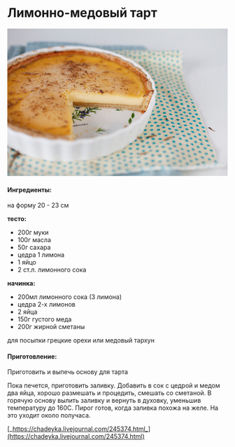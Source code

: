 # Лимонно-медовый тарт

![](../../pics/10_455348.jpg)

#### Ингредиенты:

на форму 20 - 23 см

**тесто:**

* 200г муки
* 100г масла
* 50г сахара
* цедра 1 лимона
* 1 яйцо
* 2 ст.л. лимонного сока

**начинка:**

* 200мл лимонного сока \(3 лимона\)
* цедра 2-х лимонов
* 2 яйца
* 150г густого меда
* 200г жирной сметаны

для посыпки грецкие орехи или медовый тархун

#### Приготовление:

Приготовить и выпечь основу для тарта

Пока печется, приготовить заливку. Добавить в сок с цедрой и медом два яйца, хорошо размешать и процедить, смешать со сметаной. В горячую основу вылить заливку и вернуть в духовку, уменьшив температуру до 160С. Пирог готов, когда заливка похожа на желе. На это уходит около получаса.

[_https://chadeyka.livejournal.com/245374.html_](https://chadeyka.livejournal.com/245374.html)

